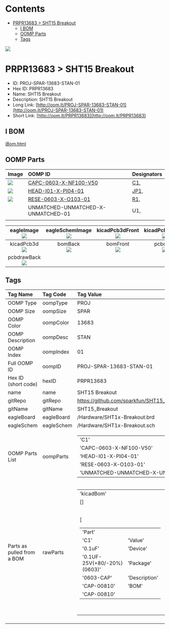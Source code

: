 



Contents
========

* [PRPR13683 > SHT15 Breakout](#prpr13683--sht15-breakout)
	* [I BOM](#i-bom)
	* [OOMP Parts](#oomp-parts)
	* [Tags](#tags)
  
![][im]
# PRPR13683 > SHT15 Breakout

- ID: PROJ-SPAR-13683-STAN-01
- Hex ID: PRPR13683
- Name: SHT15 Breakout
- Description: SHT15 Breakout
- Long Link: [http://oom.lt/PROJ-SPAR-13683-STAN-01](http://oom.lt/PROJ-SPAR-13683-STAN-01)
- Short Link: [http://oom.lt/PRPR13683](http://oom.lt/PRPR13683)

## I BOM
  
[iBom.html](https://htmlpreview.github.io/?https://github.com/oomlout/oomlout_OOMP_projects/blob/main/PROJ/SPAR/13683/STAN/01ibom.html)
## OOMP Parts
  

|Image|OOMP ID|Designators|
| :--- | :--- | :--- |
|[![](https://raw.githubusercontent.com/oomlout/oomlout_OOMP_parts_V2/CAPC/0603/X/NF100/V50/main/image_140.jpg)](https://github.com/oomlout/oomlout_OOMP_parts_V2/CAPC/0603/X/NF100/V50/tree/main/)|[CAPC-0603-X-NF100-V50](https://github.com/oomlout/oomlout_OOMP_parts_V2/CAPC/0603/X/NF100/V50/tree/main/)|[C1,](https://github.com/oomlout/oomlout_OOMP_parts_V2/CAPC/0603/X/NF100/V50/tree/main/)|
|[![](https://raw.githubusercontent.com/oomlout/oomlout_OOMP_parts_V2/HEAD/I01/X/PI04/01/main/image_140.jpg)](https://github.com/oomlout/oomlout_OOMP_parts_V2/HEAD/I01/X/PI04/01/tree/main/)|[HEAD-I01-X-PI04-01](https://github.com/oomlout/oomlout_OOMP_parts_V2/HEAD/I01/X/PI04/01/tree/main/)|[JP1,](https://github.com/oomlout/oomlout_OOMP_parts_V2/HEAD/I01/X/PI04/01/tree/main/)|
|[![](https://raw.githubusercontent.com/oomlout/oomlout_OOMP_parts_V2/RESE/0603/X/O103/01/main/image_140.jpg)](https://github.com/oomlout/oomlout_OOMP_parts_V2/RESE/0603/X/O103/01/tree/main/)|[RESE-0603-X-O103-01](https://github.com/oomlout/oomlout_OOMP_parts_V2/RESE/0603/X/O103/01/tree/main/)|[R1,](https://github.com/oomlout/oomlout_OOMP_parts_V2/RESE/0603/X/O103/01/tree/main/)|
|![]()|UNMATCHED-UNMATCHED-X-UNMATCHED-01|U1,|
||||
  

|eagleImage<br>[![](https://raw.githubusercontent.com/oomlout/oomlout_OOMP_projects_V2/PROJ/SPAR/13683/STAN/01/main/eagleImage_140.png)](https://github.com/oomlout/oomlout_OOMP_projects_V2/PROJ/SPAR/13683/STAN/01/tree/main/eagleImage.png)|eagleSchemImage<br>[![](https://raw.githubusercontent.com/oomlout/oomlout_OOMP_projects_V2/PROJ/SPAR/13683/STAN/01/main/eagleSchemImage_140.png)](https://github.com/oomlout/oomlout_OOMP_projects_V2/PROJ/SPAR/13683/STAN/01/tree/main/eagleSchemImage.png)|kicadPcb3dFront<br>[![](https://raw.githubusercontent.com/oomlout/oomlout_OOMP_projects_V2/PROJ/SPAR/13683/STAN/01/main/kicadPcb3dFront_140.png)](https://github.com/oomlout/oomlout_OOMP_projects_V2/PROJ/SPAR/13683/STAN/01/tree/main/kicadPcb3dFront.png)|kicadPcb3dBack<br>[![](https://raw.githubusercontent.com/oomlout/oomlout_OOMP_projects_V2/PROJ/SPAR/13683/STAN/01/main/kicadPcb3dBack_140.png)](https://github.com/oomlout/oomlout_OOMP_projects_V2/PROJ/SPAR/13683/STAN/01/tree/main/kicadPcb3dBack.png)|
| :---: | :---: | :---: | :---: |
|kicadPcb3d<br>[![](https://raw.githubusercontent.com/oomlout/oomlout_OOMP_projects_V2/PROJ/SPAR/13683/STAN/01/main/kicadPcb3d_140.png)](https://github.com/oomlout/oomlout_OOMP_projects_V2/PROJ/SPAR/13683/STAN/01/tree/main/kicadPcb3d.png)|bomBack<br>[![](https://raw.githubusercontent.com/oomlout/oomlout_OOMP_projects_V2/PROJ/SPAR/13683/STAN/01/main/bomBack_140.png)](https://github.com/oomlout/oomlout_OOMP_projects_V2/PROJ/SPAR/13683/STAN/01/tree/main/bomBack.png)|bomFront<br>[![](https://raw.githubusercontent.com/oomlout/oomlout_OOMP_projects_V2/PROJ/SPAR/13683/STAN/01/main/bomFront_140.png)](https://github.com/oomlout/oomlout_OOMP_projects_V2/PROJ/SPAR/13683/STAN/01/tree/main/bomFront.png)|pcbdraw<br>[![](https://raw.githubusercontent.com/oomlout/oomlout_OOMP_projects_V2/PROJ/SPAR/13683/STAN/01/main/pcbdraw_140.png)](https://github.com/oomlout/oomlout_OOMP_projects_V2/PROJ/SPAR/13683/STAN/01/tree/main/pcbdraw.svg)|
|pcbdrawBack<br>[![](https://raw.githubusercontent.com/oomlout/oomlout_OOMP_projects_V2/PROJ/SPAR/13683/STAN/01/main/pcbdrawBack_140.png)](https://github.com/oomlout/oomlout_OOMP_projects_V2/PROJ/SPAR/13683/STAN/01/tree/main/pcbdrawBack.svg)||||

## Tags
  

|Tag Name|Tag Code|Tag Value|
| :--- | :--- | :--- |
|OOMP Type|oompType|PROJ|
|OOMP Size|oompSize|SPAR|
|OOMP Color|oompColor|13683|
|OOMP Description|oompDesc|STAN|
|OOMP Index|oompIndex|01|
|Full OOMP ID|oompID|PROJ-SPAR-13683-STAN-01|
|Hex ID (short code)|hexID|PRPR13683|
|name|name|SHT15 Breakout|
|gitRepo|gitRepo|https://github.com/sparkfun/SHT15_Breakout|
|gitName|gitName|SHT15_Breakout|
|eagleBoard|eagleBoard|/Hardware/SHT1x-Breakout.brd|
|eagleSchem|eagleSchem|/Hardware/SHT1x-Breakout.sch|
|OOMP Parts List|oompParts|<table><tr><td>'C1'</td></tr><tr><td> 'CAPC-0603-X-NF100-V50'</td><td> 'JP1'</td></tr><tr><td> 'HEAD-I01-X-PI04-01'</td><td> 'R1'</td></tr><tr><td> 'RESE-0603-X-O103-01'</td><td> 'U1'</td></tr><tr><td> 'UNMATCHED-UNMATCHED-X-UNMATCHED-01'</td></tr></table>|
|Parts as pulled from a BOM|rawParts|<table><tr><td>'kicadBom'</td></tr><tr><td> []</td><td> 'eagleBom'</td></tr><tr><td> [<table><tr><td>'Part'</td></tr><tr><td> 'C1'</td><td> 'Value'</td></tr><tr><td> '0.1uF'</td><td> 'Device'</td></tr><tr><td> '0.1UF-25V(+80/-20%)(0603)'</td><td> 'Package'</td></tr><tr><td> '0603-CAP'</td><td> 'Description'</td></tr><tr><td> 'CAP-00810'</td><td> 'BOM'</td></tr><tr><td> 'CAP-00810'</td></tr></table></td><td> <table><tr><td>'Part'</td></tr><tr><td> 'FID1'</td><td> 'Value'</td></tr><tr><td> 'FIDUCIAL1X2'</td><td> 'Device'</td></tr><tr><td> 'FIDUCIAL1X2'</td><td> 'Package'</td></tr><tr><td> 'FIDUCIAL-1X2'</td><td> 'Description'</td></tr><tr><td> 'Fiducial Alignment Points'</td><td> 'BOM'</td></tr><tr><td> ''</td></tr></table></td><td> <table><tr><td>'Part'</td></tr><tr><td> 'FID2'</td><td> 'Value'</td></tr><tr><td> 'FIDUCIAL1X2'</td><td> 'Device'</td></tr><tr><td> 'FIDUCIAL1X2'</td><td> 'Package'</td></tr><tr><td> 'FIDUCIAL-1X2'</td><td> 'Description'</td></tr><tr><td> 'Fiducial Alignment Points'</td><td> 'BOM'</td></tr><tr><td> ''</td></tr></table></td><td> <table><tr><td>'Part'</td></tr><tr><td> 'FRAME1'</td><td> 'Value'</td></tr><tr><td> 'FRAME-LETTER'</td><td> 'Device'</td></tr><tr><td> 'FRAME-LETTER'</td><td> 'Package'</td></tr><tr><td> 'CREATIVE_COMMONS'</td><td> 'Description'</td></tr><tr><td> 'Schematic Frame'</td><td> 'BOM'</td></tr><tr><td> ''</td></tr></table></td><td> <table><tr><td>'Part'</td></tr><tr><td> 'JP1'</td><td> 'Value'</td></tr><tr><td> ''</td><td> 'Device'</td></tr><tr><td> 'M04PTH'</td><td> 'Package'</td></tr><tr><td> '1X04'</td><td> 'Description'</td></tr><tr><td> 'Header 4'</td><td> 'BOM'</td></tr><tr><td> ''</td></tr></table></td><td> <table><tr><td>'Part'</td></tr><tr><td> 'LOGO1'</td><td> 'Value'</td></tr><tr><td> 'OSHW-LOGOS'</td><td> 'Device'</td></tr><tr><td> 'OSHW-LOGOS'</td><td> 'Package'</td></tr><tr><td> 'OSHW-LOGO-S'</td><td> 'Description'</td></tr><tr><td> 'Open Source Hardware Logo'</td><td> 'BOM'</td></tr><tr><td> ''</td></tr></table></td><td> <table><tr><td>'Part'</td></tr><tr><td> 'LOGO2'</td><td> 'Value'</td></tr><tr><td> 'SFE_LOGO_NAME.1_INCH'</td><td> 'Device'</td></tr><tr><td> 'SFE_LOGO_NAME.1_INCH'</td><td> 'Package'</td></tr><tr><td> 'SFE_LOGO_NAME_.1'</td><td> 'Description'</td></tr><tr><td> 'SFE Logo</td><td> name only'</td><td> 'BOM'</td></tr><tr><td> ''</td></tr></table></td><td> <table><tr><td>'Part'</td></tr><tr><td> 'LOGO4'</td><td> 'Value'</td></tr><tr><td> 'SFE_LOGO_FLAME.1_INCH'</td><td> 'Device'</td></tr><tr><td> 'SFE_LOGO_FLAME.1_INCH'</td><td> 'Package'</td></tr><tr><td> 'SFE_LOGO_FLAME_.1'</td><td> 'Description'</td></tr><tr><td> 'SFE Logo</td><td> flame only'</td><td> 'BOM'</td></tr><tr><td> ''</td></tr></table></td><td> <table><tr><td>'Part'</td></tr><tr><td> 'LOGO5'</td><td> 'Value'</td></tr><tr><td> 'SFE_LOGO_NAME_FLAME.1_INCH'</td><td> 'Device'</td></tr><tr><td> 'SFE_LOGO_NAME_FLAME.1_INCH'</td><td> 'Package'</td></tr><tr><td> 'SFE_LOGO_NAME_FLAME_.1'</td><td> 'Description'</td></tr><tr><td> 'SFE Logo</td><td> name and flame'</td><td> 'BOM'</td></tr><tr><td> ''</td></tr></table></td><td> <table><tr><td>'Part'</td></tr><tr><td> 'R1'</td><td> 'Value'</td></tr><tr><td> '10K'</td><td> 'Device'</td></tr><tr><td> '10KOHM-1/10W-1%(0603)0603'</td><td> 'Package'</td></tr><tr><td> '0603-RES'</td><td> 'Description'</td></tr><tr><td> 'RES-00824'</td><td> 'BOM'</td></tr><tr><td> 'RES-00824'</td></tr></table></td><td> <table><tr><td>'Part'</td></tr><tr><td> 'SJ1'</td><td> 'Value'</td></tr><tr><td> 'JUMPER'</td><td> 'Device'</td></tr><tr><td> 'JUMPER-PAD-2-NC_BY_TRACE'</td><td> 'Package'</td></tr><tr><td> 'PAD-JUMPER-2-NC_BY_TRACE_YES_SILK'</td><td> 'Description'</td></tr><tr><td> ''</td><td> 'BOM'</td></tr><tr><td> ''</td></tr></table></td><td> <table><tr><td>'Part'</td></tr><tr><td> 'STANDOFF1'</td><td> 'Value'</td></tr><tr><td> 'STAND-OFF'</td><td> 'Device'</td></tr><tr><td> 'STAND-OFF'</td><td> 'Package'</td></tr><tr><td> 'STAND-OFF'</td><td> 'Description'</td></tr><tr><td> '#4 Stand Off'</td><td> 'BOM'</td></tr><tr><td> ''</td></tr></table></td><td> <table><tr><td>'Part'</td></tr><tr><td> 'STANDOFF2'</td><td> 'Value'</td></tr><tr><td> 'STAND-OFF'</td><td> 'Device'</td></tr><tr><td> 'STAND-OFF'</td><td> 'Package'</td></tr><tr><td> 'STAND-OFF'</td><td> 'Description'</td></tr><tr><td> '#4 Stand Off'</td><td> 'BOM'</td></tr><tr><td> ''</td></tr></table></td><td> <table><tr><td>'Part'</td></tr><tr><td> 'U1'</td><td> 'Value'</td></tr><tr><td> 'SHT1XSMD'</td><td> 'Device'</td></tr><tr><td> 'SHT1XSMD'</td><td> 'Package'</td></tr><tr><td> 'SHT1X'</td><td> 'Description'</td></tr><tr><td> 'SHT1x Humdity Sensor'</td><td> 'BOM'</td></tr><tr><td> 'IC-08303'</td></tr></table>]</td></tr></table>|
||||



[im]: kicadPcb3d_450.png
